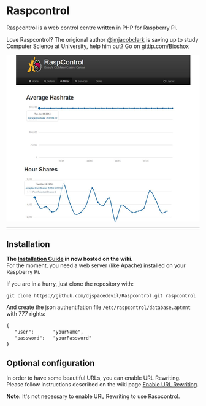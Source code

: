 # Raspcontrol

Raspcontrol is a web control centre written in PHP for Raspberry Pi.

Love Raspcontrol? The origional author [@imjacobclark](http://twitter.com/imjacobclark/) is saving up to study Computer Science at University, help him out? Go on [gittip.com/Bioshox](https://www.gittip.com/Bioshox/)

![Home of Raspcontrol](raspcontrol-home.png)

***


## Installation

__The [Installation Guide](https://github.com/Bioshox/Raspcontrol/wiki/Installation-Guide) in now hosted on the wiki.__  
For the moment, you need a web server (like Apache) installed on your Raspberry Pi.


If you are in a hurry, just clone the repository with:

	git clone https://github.com/djspacedevil/Raspcontrol.git raspcontrol

And create the json authentifation file `/etc/raspcontrol/database.aptmnt` with 777 rights:

	{
 	   "user":       "yourName",
 	   "password":   "yourPassword"
	}

## Optional configuration

In order to have some beautiful URLs, you can enable URL Rewriting.  
Please follow instructions described on the wiki page [Enable URL Rewriting](https://github.com/Bioshox/Raspcontrol/wiki/Enable-URL-Rewriting).

__Note:__ It's not necessary to enable URL Rewriting to use Raspcontrol.

